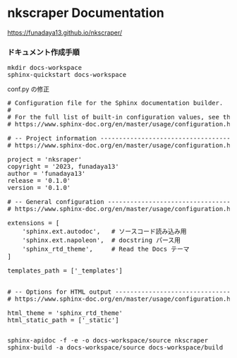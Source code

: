 # nkscraper Documentation

https://funadaya13.github.io/nkscraper/

### ドキュメント作成手順

<pre>
mkdir docs-workspace
sphinx-quickstart docs-workspace
</pre>
conf.py の修正
<pre>
# Configuration file for the Sphinx documentation builder.
#
# For the full list of built-in configuration values, see the documentation:
# https://www.sphinx-doc.org/en/master/usage/configuration.html

# -- Project information -----------------------------------------------------
# https://www.sphinx-doc.org/en/master/usage/configuration.html#project-information

project = 'nksraper'
copyright = '2023, funadaya13'
author = 'funadaya13'
release = '0.1.0'
version = '0.1.0'

# -- General configuration ---------------------------------------------------
# https://www.sphinx-doc.org/en/master/usage/configuration.html#general-configuration

extensions = [
    'sphinx.ext.autodoc',   # ソースコード読み込み用
    'sphinx.ext.napoleon',  # docstring パース用
    'sphinx_rtd_theme',     # Read the Docs テーマ
]

templates_path = ['_templates']


# -- Options for HTML output -------------------------------------------------
# https://www.sphinx-doc.org/en/master/usage/configuration.html#options-for-html-output

html_theme = 'sphinx_rtd_theme'
html_static_path = ['_static']

</pre>

<pre>
sphinx-apidoc -f -e -o docs-workspace/source nkscraper
sphinx-build -a docs-workspace/source docs-workspace/build
</pre>
